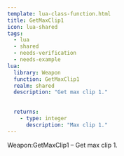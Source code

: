 ```yaml
---
template: lua-class-function.html
title: GetMaxClip1
icon: lua-shared
tags:
  - lua
  - shared
  - needs-verification
  - needs-example
lua:
  library: Weapon
  function: GetMaxClip1
  realm: shared
  description: "Get max clip 1."
  
  
  returns:
    - type: integer
      description: "Max clip 1."
---
```


<div class="lua__search__keywords">
Weapon:GetMaxClip1 &#x2013; Get max clip 1.
</div>
